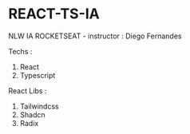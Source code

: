 # REACT-TS-IA

NLW IA ROCKETSEAT - 
instructor : Diego Fernandes

Techs :

1. React
2. Typescript

React Libs :

1. Tailwindcss
2. Shadcn
3. Radix
